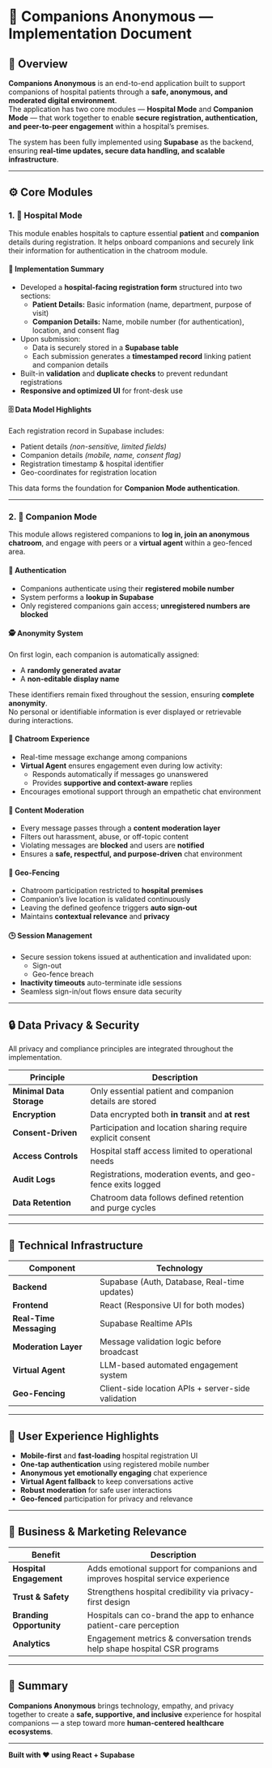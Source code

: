 # 🏥 Companions Anonymous — Implementation Document

## 📘 Overview
**Companions Anonymous** is an end-to-end application built to support companions of hospital patients through a **safe, anonymous, and moderated digital environment**.  
The application has two core modules — **Hospital Mode** and **Companion Mode** — that work together to enable **secure registration, authentication, and peer-to-peer engagement** within a hospital’s premises.

The system has been fully implemented using **Supabase** as the backend, ensuring **real-time updates, secure data handling, and scalable infrastructure**.

---

## ⚙️ Core Modules

### 1. 🏥 Hospital Mode
This module enables hospitals to capture essential **patient** and **companion** details during registration. It helps onboard companions and securely link their information for authentication in the chatroom module.

#### 🧩 Implementation Summary
- Developed a **hospital-facing registration form** structured into two sections:
  - **Patient Details:** Basic information (name, department, purpose of visit)
  - **Companion Details:** Name, mobile number (for authentication), location, and consent flag
- Upon submission:
  - Data is securely stored in a **Supabase table**
  - Each submission generates a **timestamped record** linking patient and companion details
- Built-in **validation** and **duplicate checks** to prevent redundant registrations
- **Responsive and optimized UI** for front-desk use

#### 🗄️ Data Model Highlights
Each registration record in Supabase includes:
- Patient details *(non-sensitive, limited fields)*
- Companion details *(mobile, name, consent flag)*
- Registration timestamp & hospital identifier
- Geo-coordinates for registration location

This data forms the foundation for **Companion Mode authentication**.

---

### 2. 💬 Companion Mode
This module allows registered companions to **log in, join an anonymous chatroom**, and engage with peers or a **virtual agent** within a geo-fenced area.

#### 🔐 Authentication
- Companions authenticate using their **registered mobile number**
- System performs a **lookup in Supabase**
- Only registered companions gain access; **unregistered numbers are blocked**

#### 🕵️ Anonymity System
On first login, each companion is automatically assigned:
- A **randomly generated avatar**
- A **non-editable display name**
  
These identifiers remain fixed throughout the session, ensuring **complete anonymity**.  
No personal or identifiable information is ever displayed or retrievable during interactions.

#### 💭 Chatroom Experience
- Real-time message exchange among companions
- **Virtual Agent** ensures engagement even during low activity:
  - Responds automatically if messages go unanswered
  - Provides **supportive and context-aware** replies
- Encourages emotional support through an empathetic chat environment

#### 🧰 Content Moderation
- Every message passes through a **content moderation layer**
- Filters out harassment, abuse, or off-topic content
- Violating messages are **blocked** and users are **notified**
- Ensures a **safe, respectful, and purpose-driven** chat environment

#### 📍 Geo-Fencing
- Chatroom participation restricted to **hospital premises**
- Companion’s live location is validated continuously
- Leaving the defined geofence triggers **auto sign-out**
- Maintains **contextual relevance** and **privacy**

#### 🕒 Session Management
- Secure session tokens issued at authentication and invalidated upon:
  - Sign-out
  - Geo-fence breach
- **Inactivity timeouts** auto-terminate idle sessions
- Seamless sign-in/out flows ensure data security

---

## 🔒 Data Privacy & Security
All privacy and compliance principles are integrated throughout the implementation.

| Principle | Description |
|------------|--------------|
| **Minimal Data Storage** | Only essential patient and companion details are stored |
| **Encryption** | Data encrypted both **in transit** and **at rest** |
| **Consent-Driven** | Participation and location sharing require explicit consent |
| **Access Controls** | Hospital staff access limited to operational needs |
| **Audit Logs** | Registrations, moderation events, and geo-fence exits logged |
| **Data Retention** | Chatroom data follows defined retention and purge cycles |

---

## 🧱 Technical Infrastructure

| Component | Technology |
|------------|-------------|
| **Backend** | Supabase (Auth, Database, Real-time updates) |
| **Frontend** | React (Responsive UI for both modes) |
| **Real-Time Messaging** | Supabase Realtime APIs |
| **Moderation Layer** | Message validation logic before broadcast |
| **Virtual Agent** | LLM-based automated engagement system |
| **Geo-Fencing** | Client-side location APIs + server-side validation |

---

## 🎨 User Experience Highlights
- **Mobile-first** and **fast-loading** hospital registration UI  
- **One-tap authentication** using registered mobile number  
- **Anonymous yet emotionally engaging** chat experience  
- **Virtual Agent fallback** to keep conversations active  
- **Robust moderation** for safe user interactions  
- **Geo-fenced** participation for privacy and relevance  

---

## 💼 Business & Marketing Relevance

| Benefit | Description |
|----------|--------------|
| **Hospital Engagement** | Adds emotional support for companions and improves hospital service experience |
| **Trust & Safety** | Strengthens hospital credibility via privacy-first design |
| **Branding Opportunity** | Hospitals can co-brand the app to enhance patient-care perception |
| **Analytics** | Engagement metrics & conversation trends help shape hospital CSR programs |

---

## 🧩 Summary
**Companions Anonymous** brings technology, empathy, and privacy together to create a **safe, supportive, and inclusive** experience for hospital companions — a step toward more **human-centered healthcare ecosystems**.

---

**Built with ❤️ using React + Supabase**
